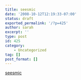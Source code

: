 ```yaml
---
title: seesmic
date: '2008-10-12T12:19:33-07:00'
status: draft
exported_permalink: '/?p=425'
author: sarah
excerpt: ''
type: post
id: 425
category:
    - Uncategorized
tag: []
post_format: []
---
```

[seesmic](https://www.ultrasaurus.com/sarahblog/archives/000484.html)